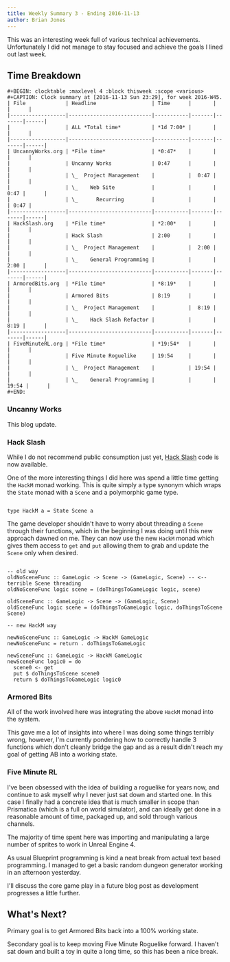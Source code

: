 ```yaml
---
title: Weekly Summary 3 - Ending 2016-11-13
author: Brian Jones
---
```


This was an interesting week full of various technical achievements. Unfortunately I did not manage to stay focused and achieve the goals I lined out last week.

## Time Breakdown

```
#+BEGIN: clocktable :maxlevel 4 :block thisweek :scope <various>
#+CAPTION: Clock summary at [2016-11-13 Sun 23:29], for week 2016-W45.
| File             | Headline                  | Time      |       |       |      |
|------------------|---------------------------|-----------|-------|-------|------|
|                  | ALL *Total time*          | *1d 7:00* |       |       |      |
|------------------|---------------------------|-----------|-------|-------|------|
| UncannyWorks.org | *File time*               | *0:47*    |       |       |      |
|                  | Uncanny Works             | 0:47      |       |       |      |
|                  | \_  Project Management    |           |  0:47 |       |      |
|                  | \_    Web Site            |           |       |  0:47 |      |
|                  | \_      Recurring         |           |       |       | 0:47 |
|------------------|---------------------------|-----------|-------|-------|------|
| HackSlash.org    | *File time*               | *2:00*    |       |       |      |
|                  | Hack Slash                | 2:00      |       |       |      |
|                  | \_  Project Management    |           |  2:00 |       |      |
|                  | \_    General Programming |           |       |  2:00 |      |
|------------------|---------------------------|-----------|-------|-------|------|
| ArmoredBits.org  | *File time*               | *8:19*    |       |       |      |
|                  | Armored Bits              | 8:19      |       |       |      |
|                  | \_  Project Management    |           |  8:19 |       |      |
|                  | \_    Hack Slash Refactor |           |       |  8:19 |      |
|------------------|---------------------------|-----------|-------|-------|------|
| FiveMinuteRL.org | *File time*               | *19:54*   |       |       |      |
|                  | Five Minute Roguelike     | 19:54     |       |       |      |
|                  | \_  Project Management    |           | 19:54 |       |      |
|                  | \_    General Programming |           |       | 19:54 |      |
#+END:
```

### Uncanny Works

This blog update.

### Hack Slash

While I do not recommend public consumption just yet, [Hack Slash](https://github.com/uncannyworks/hack-slash) code is now available.

One of the more interesting things I did here was spend a little time getting the `HackM` monad working. This is quite simply a type synonym which wraps the `State` monad with a `Scene` and a polymorphic game type.

<pre><code class="haskell">
type HackM a = State Scene a
</code></pre>

The game developer shouldn't have to worry about threading a `Scene` through their functions, which in the beginning I was doing until this new approach dawned on me. They can now use the new `HackM` monad which gives them access to `get` and `put` allowing them to grab and update the `Scene` only when desired.

<pre><code class="haskell">
-- old way
oldNoSceneFunc :: GameLogic -> Scene -> (GameLogic, Scene) -- <-- terrible Scene threading
oldNoSceneFunc logic scene = (doThingsToGameLogic logic, scene)

oldSceneFunc :: GameLogic -> Scene -> (GameLogic, Scene)
oldSceneFunc logic scene = (doThingsToGameLogic logic, doThingsToScene Scene)

-- new HackM way

newNoSceneFunc :: GameLogic -> HackM GameLogic
newNoSceneFunc = return . doThingsToGameLogic

newSceneFunc :: GameLogic -> HackM GameLogic
newSceneFunc logic0 = do
  scene0 <- get
  put $ doThingsToScene scene0
  return $ doThingsToGameLogic logic0
</code></pre>

### Armored Bits

All of the work involved here was integrating the above `HackM` monad into the system.

This gave me a lot of insights into where I was doing some things terribly wrong, however, I'm currently pondering how to correctly handle 3 functions which don't cleanly bridge the gap and as a result didn't reach my goal of getting AB into a working state.

### Five Minute RL

I've been obsessed with the idea of building a roguelike for years now, and continue to ask myself why I never just sat down and started one. In this case I finally had a concrete idea that is much smaller in scope than Prismatica (which is a full on world simulator), and can ideally get done in a reasonable amount of time, packaged up, and sold through various channels.

The majority of time spent here was importing and manipulating a large number of sprites to work in Unreal Engine 4.

As usual Blueprint programming is kind a neat break from actual text based programming. I managed to get a basic random dungeon generator working in an afternoon yesterday.

I'll discuss the core game play in a future blog post as development progresses a little further.

## What's Next?

Primary goal is to get Armored Bits back into a 100% working state.

Secondary goal is to keep moving Five Minute Roguelike forward. I haven't sat down and built a toy in quite a long time, so this has been a nice break.
